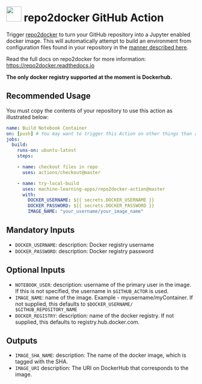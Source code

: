 
# <a href="https://github.com/jupyter/repo2docker"><img src="https://raw.githubusercontent.com/jupyter/repo2docker/3fa7444fca6ae2b51e590cbc9d83baf92738ca2a/docs/source/_static/images/repo2docker.png" height="40px" /></a>  repo2docker GitHub Action


Trigger [repo2docker](https://github.com/jupyter/repo2docker) to turn your GitHub repository into a Jupyter enabled docker image.  This will automatically attempt to build an environment from configuration files found in your repository in the [manner described here](https://repo2docker.readthedocs.io/en/latest/usage.html#where-to-put-configuration-files).

Read the full docs on repo2docker for more information:  https://repo2docker.readthedocs.io

**The only docker registry supported at the moment is Dockerhub.**

## Recommended Usage

You must copy the contents of your repository to use this action as illustrated below:

```yaml
name: Build Notebook Container
on: [push] # You may want to trigger this Action on other things than a push.
jobs:
  build:
    runs-on: ubuntu-latest
    steps:

    - name: checkout files in repo
      uses: actions/checkout@master

    - name: try-local-build
      uses: machine-learning-apps/repo2docker-action@master
      with:
        DOCKER_USERNAME: ${{ secrets.DOCKER_USERNAME }}
        DOCKER_PASSWORD: ${{ secrets.DOCKER_PASSWORD }}
        IMAGE_NAME: "your_username/your_image_name"
```


## Mandatory Inputs

- `DOCKER_USERNAME`:
    description: Docker registry username
- `DOCKER_PASSWORD`:
    description: Docker registry password

## Optional Inputs

- `NOTEBOOK_USER`:
    description: username of the primary user in the image. If this is not specified, the username in `$GITHUB_ACTOR` is used.
- `IMAGE_NAME`:
    name of the image.  Example - myusername/myContainer.  If not supplied, this defaults to `$DOCKER_USERNAME/  $GITHUB_REPOSITORY_NAME`
- `DOCKER_REGISTRY`:
    description: name of the docker registry.  If not supplied, this defaults to registry.hub.docker.com.

## Outputs

- `IMAGE_SHA_NAME`:
    description: The name of the docker image, which is tagged with the SHA.
- `IMAGE_URI`
    description: The URI on DockerHub that corresponds to the image.
